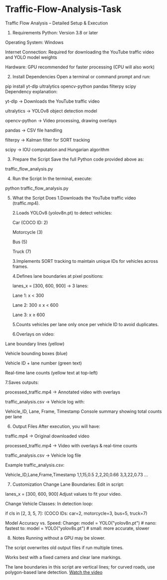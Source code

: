 # Traffic-Flow-Analysis-Task

Traffic Flow Analysis – Detailed Setup & Execution
1. Requirements
Python: Version 3.8 or later

Operating System: Windows

Internet Connection: Required for downloading the YouTube traffic video and YOLO model weights

Hardware: GPU recommended for faster processing (CPU will also work)


2. Install Dependencies
Open a terminal or command prompt and run:

pip install yt-dlp ultralytics opencv-python pandas filterpy scipy
Dependency explanation:

yt-dlp → Downloads the YouTube traffic video

ultralytics → YOLOv8 object detection model

opencv-python → Video processing, drawing overlays

pandas → CSV file handling

filterpy → Kalman filter for SORT tracking

scipy → IOU computation and Hungarian algorithm


3. Prepare the Script
Save the full Python code provided above as:

traffic_flow_analysis.py

4. Run the Script
In the terminal, execute:

python traffic_flow_analysis.py


5. What the Script Does
   1.Downloads the YouTube traffic video (traffic.mp4).

   2.Loads YOLOv8 (yolov8n.pt) to detect vehicles:

   Car (COCO ID: 2)

   Motorcycle (3)

   Bus (5)

   Truck (7)

   3.Implements SORT tracking to maintain unique IDs for vehicles across frames.

   4.Defines lane boundaries at pixel positions:


   lanes_x = [300, 600, 900]
   → 3 lanes:

   Lane 1: x < 300

   Lane 2: 300 ≤ x < 600

   Lane 3: x ≥ 600

   5.Counts vehicles per lane only once per vehicle ID to avoid duplicates.

   6.Overlays on video:

  Lane boundary lines (yellow)

  Vehicle bounding boxes (blue)

  Vehicle ID + lane number (green text)

  Real-time lane counts (yellow text at top-left)

   7.Saves outputs:

  processed_traffic.mp4 → Annotated video with overlays

  traffic_analysis.csv → Vehicle log with:

   Vehicle_ID, Lane, Frame, Timestamp
Console summary showing total counts per lane

6. Output Files
After execution, you will have:

traffic.mp4 → Original downloaded video

processed_traffic.mp4 → Video with overlays & real-time counts

traffic_analysis.csv → Vehicle log file

Example traffic_analysis.csv:


Vehicle_ID,Lane,Frame,Timestamp
1,1,15,0.5
2,2,20,0.66
3,3,22,0.73
...

7. Customization
Change Lane Boundaries:
Edit in script:

lanes_x = [300, 600, 900]
Adjust values to fit your video.

Change Vehicle Classes:
In detection loop:


if cls in [2, 3, 5, 7]:
(COCO IDs: car=2, motorcycle=3, bus=5, truck=7)

Model Accuracy vs. Speed:
Change:
model = YOLO("yolov8n.pt")  # nano: fastest
to:
model = YOLO("yolov8s.pt")  # small: more accurate, slower

8. Notes
Running without a GPU may be slower.

The script overwrites old output files if run multiple times.


Works best with a fixed camera and clear lane markings.

The lane boundaries in this script are vertical lines; for curved roads, use polygon-based lane detection.
[Watch the video](https://drive.google.com/file/d/18dYEsztBNV4hz5f48KZPKQWbC_uHHs85/view?usp=sharing)



